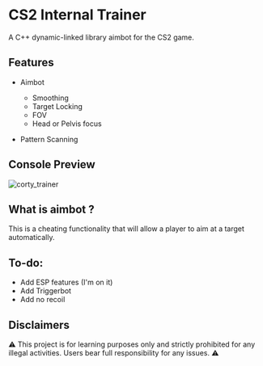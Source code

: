 # CS2 Internal Trainer
A C++ dynamic-linked library aimbot for the CS2 game.

## Features
- Aimbot 
	- Smoothing
	- Target Locking
	- FOV
	- Head or Pelvis focus

- Pattern Scanning

## Console Preview
![corty_trainer](https://github.com/kalvin-eliazord/CS2_Internal_Trainer/assets/61147281/38d07109-10d7-48f9-bfeb-2eb94c54bd43)

## What is aimbot ?
This is a cheating functionality that will allow a player to aim at a target automatically.

## To-do:
- Add ESP features (I'm on it)
- Add Triggerbot
- Add no recoil

## Disclaimers
⚠️ This project is for learning purposes only and strictly prohibited for any illegal activities. Users bear full responsibility for any issues. ⚠️

